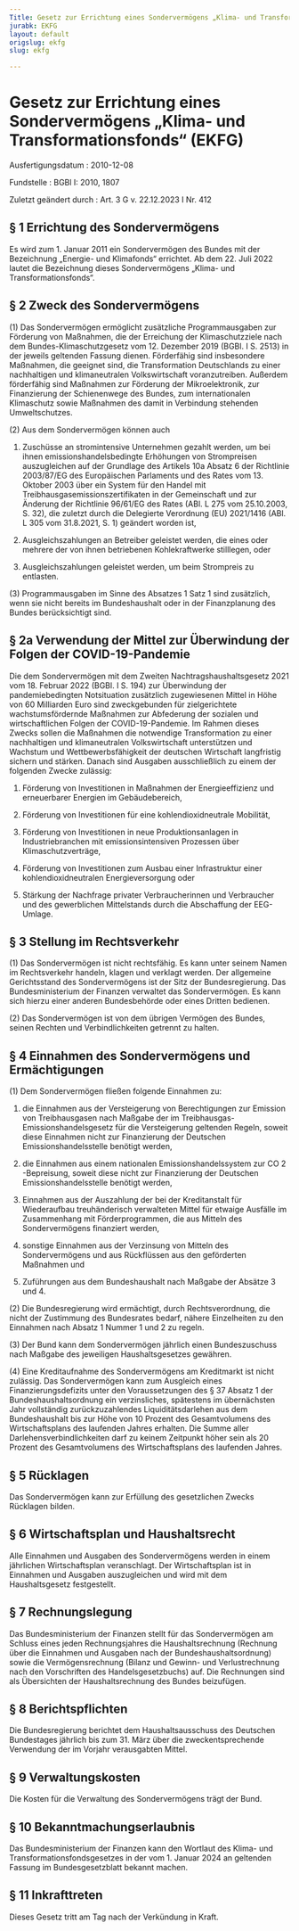 ```yaml
---
Title: Gesetz zur Errichtung eines Sondervermögens „Klima- und Transformationsfonds“
jurabk: EKFG
layout: default
origslug: ekfg
slug: ekfg

---
```


# Gesetz zur Errichtung eines Sondervermögens „Klima- und Transformationsfonds“ (EKFG)

Ausfertigungsdatum
:   2010-12-08

Fundstelle
:   BGBl I: 2010, 1807

Zuletzt geändert durch
:   Art. 3 G v. 22.12.2023 I Nr. 412


## § 1 Errichtung des Sondervermögens

Es wird zum 1. Januar 2011 ein Sondervermögen des Bundes mit der Bezeichnung „Energie- und Klimafonds“ errichtet. Ab dem 22. Juli 2022 lautet die Bezeichnung dieses Sondervermögens „Klima- und Transformationsfonds“.


## § 2 Zweck des Sondervermögens

(1) Das Sondervermögen ermöglicht zusätzliche Programmausgaben zur Förderung von Maßnahmen, die der Erreichung der Klimaschutzziele nach dem Bundes-Klimaschutzgesetz vom 12. Dezember 2019 (BGBl. I S. 2513) in der jeweils geltenden Fassung dienen. Förderfähig sind insbesondere Maßnahmen, die geeignet sind, die Transformation Deutschlands zu einer nachhaltigen und klimaneutralen Volkswirtschaft voranzutreiben. Außerdem förderfähig sind Maßnahmen zur Förderung der Mikroelektronik, zur Finanzierung der Schienenwege des Bundes, zum internationalen Klimaschutz sowie Maßnahmen des damit in Verbindung stehenden Umweltschutzes.

(2) Aus dem Sondervermögen können auch

1.  Zuschüsse an stromintensive Unternehmen gezahlt werden, um bei ihnen emissionshandelsbedingte Erhöhungen von Strompreisen auszugleichen auf der Grundlage des Artikels 10a Absatz 6 der Richtlinie 2003/87/EG des Europäischen Parlaments und des Rates vom 13. Oktober 2003 über ein System für den Handel mit Treibhausgasemissionszertifikaten in der Gemeinschaft und zur Änderung der Richtlinie 96/61/EG des Rates (ABl. L 275 vom 25.10.2003, S. 32), die zuletzt durch die Delegierte Verordnung (EU) 2021/1416 (ABl. L 305 vom 31.8.2021, S. 1) geändert worden ist,


2.  Ausgleichszahlungen an Betreiber geleistet werden, die eines oder mehrere der von ihnen betriebenen Kohlekraftwerke stilllegen, oder


3.  Ausgleichszahlungen geleistet werden, um beim Strompreis zu entlasten.




(3) Programmausgaben im Sinne des Absatzes 1 Satz 1 sind zusätzlich, wenn sie nicht bereits im Bundeshaushalt oder in der Finanzplanung des Bundes berücksichtigt sind.


## § 2a Verwendung der Mittel zur Überwindung der Folgen der COVID-19-Pandemie

Die dem Sondervermögen mit dem Zweiten Nachtragshaushaltsgesetz 2021 vom 18. Februar 2022 (BGBl. I S. 194) zur Überwindung der pandemiebedingten Notsituation zusätzlich zugewiesenen Mittel in Höhe von 60 Milliarden Euro sind zweckgebunden für zielgerichtete wachstumsfördernde Maßnahmen zur Abfederung der sozialen und wirtschaftlichen Folgen der COVID-19-Pandemie. Im Rahmen dieses Zwecks sollen die Maßnahmen die notwendige Transformation zu einer nachhaltigen und klimaneutralen Volkswirtschaft unterstützen und Wachstum und Wettbewerbsfähigkeit der deutschen Wirtschaft langfristig sichern und stärken. Danach sind Ausgaben ausschließlich zu einem der folgenden Zwecke zulässig:

1.  Förderung von Investitionen in Maßnahmen der Energieeffizienz und erneuerbarer Energien im Gebäudebereich,


2.  Förderung von Investitionen für eine kohlendioxidneutrale Mobilität,


3.  Förderung von Investitionen in neue Produktionsanlagen in Industriebranchen mit emissionsintensiven Prozessen über Klimaschutzverträge,


4.  Förderung von Investitionen zum Ausbau einer Infrastruktur einer kohlendioxidneutralen Energieversorgung oder


5.  Stärkung der Nachfrage privater Verbraucherinnen und Verbraucher und des gewerblichen Mittelstands durch die Abschaffung der EEG-Umlage.





## § 3 Stellung im Rechtsverkehr

(1) Das Sondervermögen ist nicht rechtsfähig. Es kann unter seinem Namen im Rechtsverkehr handeln, klagen und verklagt werden. Der allgemeine Gerichtsstand des Sondervermögens ist der Sitz der Bundesregierung. Das Bundesministerium der Finanzen verwaltet das Sondervermögen. Es kann sich hierzu einer anderen Bundesbehörde oder eines Dritten bedienen.

(2) Das Sondervermögen ist von dem übrigen Vermögen des Bundes, seinen Rechten und Verbindlichkeiten getrennt zu halten.


## § 4 Einnahmen des Sondervermögens und Ermächtigungen

(1) Dem Sondervermögen fließen folgende Einnahmen zu:

1.  die Einnahmen aus der Versteigerung von Berechtigungen zur Emission von Treibhausgasen nach Maßgabe der im Treibhausgas-Emissionshandelsgesetz für die Versteigerung geltenden Regeln, soweit diese Einnahmen nicht zur Finanzierung der Deutschen Emissionshandelsstelle benötigt werden,


2.  die Einnahmen aus einem nationalen Emissionshandelssystem zur CO
    2                   -Bepreisung, soweit diese nicht zur Finanzierung der Deutschen Emissionshandelsstelle benötigt werden,


3.  Einnahmen aus der Auszahlung der bei der Kreditanstalt für Wiederaufbau treuhänderisch verwalteten Mittel für etwaige Ausfälle im Zusammenhang mit Förderprogrammen, die aus Mitteln des Sondervermögens finanziert werden,


4.  sonstige Einnahmen aus der Verzinsung von Mitteln des Sondervermögens und aus Rückflüssen aus den geförderten Maßnahmen und


5.  Zuführungen aus dem Bundeshaushalt nach Maßgabe der Absätze 3 und 4.




(2) Die Bundesregierung wird ermächtigt, durch Rechtsverordnung, die nicht der Zustimmung des Bundesrates bedarf, nähere Einzelheiten zu den Einnahmen nach Absatz 1 Nummer 1 und 2 zu regeln.

(3) Der Bund kann dem Sondervermögen jährlich einen Bundeszuschuss nach Maßgabe des jeweiligen Haushaltsgesetzes gewähren.

(4) Eine Kreditaufnahme des Sondervermögens am Kreditmarkt ist nicht zulässig. Das Sondervermögen kann zum Ausgleich eines Finanzierungsdefizits unter den Voraussetzungen des § 37 Absatz 1 der Bundeshaushaltsordnung ein verzinsliches, spätestens im übernächsten Jahr vollständig zurückzuzahlendes Liquiditätsdarlehen aus dem Bundeshaushalt bis zur Höhe von 10 Prozent des Gesamtvolumens des Wirtschaftsplans des laufenden Jahres erhalten. Die Summe aller Darlehensverbindlichkeiten darf zu keinem Zeitpunkt höher sein als 20 Prozent des Gesamtvolumens des Wirtschaftsplans des laufenden Jahres.


## § 5 Rücklagen

Das Sondervermögen kann zur Erfüllung des gesetzlichen Zwecks Rücklagen bilden.


## § 6 Wirtschaftsplan und Haushaltsrecht

Alle Einnahmen und Ausgaben des Sondervermögens werden in einem jährlichen Wirtschaftsplan veranschlagt. Der Wirtschaftsplan ist in Einnahmen und Ausgaben auszugleichen und wird mit dem Haushaltsgesetz festgestellt.


## § 7 Rechnungslegung

Das Bundesministerium der Finanzen stellt für das Sondervermögen am Schluss eines jeden Rechnungsjahres die Haushaltsrechnung (Rechnung über die Einnahmen und Ausgaben nach der Bundeshaushaltsordnung) sowie die Vermögensrechnung (Bilanz und Gewinn- und Verlustrechnung nach den Vorschriften des Handelsgesetzbuchs) auf. Die Rechnungen sind als Übersichten der Haushaltsrechnung des Bundes beizufügen.


## § 8 Berichtspflichten

Die Bundesregierung berichtet dem Haushaltsausschuss des Deutschen Bundestages jährlich bis zum 31. März über die zweckentsprechende Verwendung der im Vorjahr verausgabten Mittel.


## § 9 Verwaltungskosten

Die Kosten für die Verwaltung des Sondervermögens trägt der Bund.


## § 10 Bekanntmachungserlaubnis

Das Bundesministerium der Finanzen kann den Wortlaut des Klima- und Transformationsfondsgesetzes in der vom 1. Januar 2024 an geltenden Fassung im Bundesgesetzblatt bekannt machen.


## § 11 Inkrafttreten

Dieses Gesetz tritt am Tag nach der Verkündung in Kraft.

